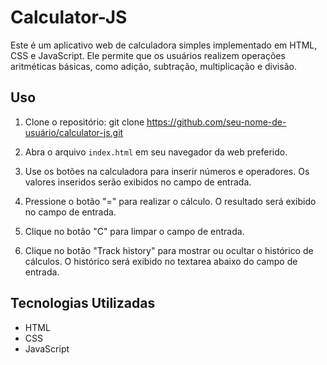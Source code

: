 # Calculator-JS

Este é um aplicativo web de calculadora simples implementado em HTML, CSS e JavaScript. Ele permite que os usuários realizem operações aritméticas básicas, como adição, subtração, multiplicação e divisão.

## Uso

1. Clone o repositório:
git clone https://github.com/seu-nome-de-usuário/calculator-js.git

2. Abra o arquivo `index.html` em seu navegador da web preferido.

3. Use os botões na calculadora para inserir números e operadores. Os valores inseridos serão exibidos no campo de entrada.

4. Pressione o botão "=" para realizar o cálculo. O resultado será exibido no campo de entrada.

5. Clique no botão "C" para limpar o campo de entrada.

6. Clique no botão "Track history" para mostrar ou ocultar o histórico de cálculos. O histórico será exibido no textarea abaixo do campo de entrada.

## Tecnologias Utilizadas

- HTML
- CSS
- JavaScript